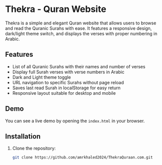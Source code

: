 # Thekra - Quran Website

Thekra is a simple and elegant Quran website that allows users to browse and read the Quranic Surahs with ease. It features a responsive design, dark/light theme switch, and displays the verses with proper numbering in Arabic.

## Features

- List of all Quranic Surahs with their names and number of verses
- Display full Surah verses with verse numbers in Arabic
- Dark and Light theme toggle
- URL navigation to specific Surahs without page reload
- Saves last read Surah in localStorage for easy return
- Responsive layout suitable for desktop and mobile

## Demo

You can see a live demo by opening the `index.html` in your browser.

## Installation

1. Clone the repository:
   ```bash
   git clone https://github.com/amrkhaled2024/ThekraQuraan.com.git
